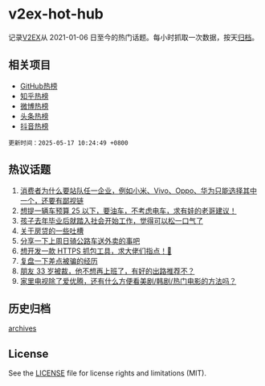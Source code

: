 # v2ex-hot-hub

 记录[V2EX](https://www.v2ex.com/)从 2021-01-06 日至今的热门话题。每小时抓取一次数据，按天[归档](archives)。
 
 ## 相关项目

- [GitHub热榜](https://github.com/snaildev/github-hot-hub)
- [知乎热榜](https://github.com/snaildev/zhihu-hot-hub)
- [微博热榜](https://github.com/snaildev/weibo-hot-hub)
- [头条热榜](https://github.com/snaildev/toutiao-hot-hub)
- [抖音热榜](https://github.com/snaildev/douyin-hot-hub)


 `更新时间：2025-05-17 10:24:49 +0800`

## 热议话题

1. [消费者为什么要站队任一企业，例如小米、Vivo、Oppo、华为只能选择其中一个，还要有鄙视链](https://www.v2ex.com/t/1132172)
1. [想提一辆车预算 25 以下，要油车，不考虑电车，求有娃的老哥建议！](https://www.v2ex.com/t/1132165)
1. [孩子去年毕业后就踏入社会开始工作，觉得可以松一口气了](https://www.v2ex.com/t/1132206)
1. [关于房贷的一些吐槽](https://www.v2ex.com/t/1132160)
1. [分享一下上周日骑公路车送外卖的事吧](https://www.v2ex.com/t/1132175)
1. [想开发一款 HTTPS 抓包工具，求大佬们指点！🚀](https://www.v2ex.com/t/1132146)
1. [复盘一下差点被骗的经历](https://www.v2ex.com/t/1132280)
1. [朋友 33 岁被裁，他不想再上班了，有好的出路推荐不？](https://www.v2ex.com/t/1132147)
1. [家里电视除了爱优腾，还有什么方便看美剧/韩剧/热门电影的方法吗？](https://www.v2ex.com/t/1132168)

## 历史归档

[archives](archives)

## License

See the [LICENSE](LICENSE) file for license rights and limitations (MIT).
